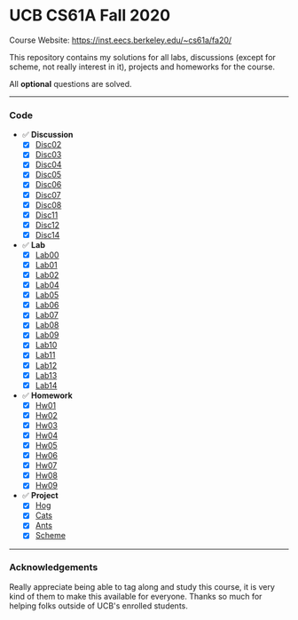 # UCB CS61A Fall 2020

Course Website: https://inst.eecs.berkeley.edu/~cs61a/fa20/

This repository contains my solutions for all labs, discussions (except for scheme, not really interest in it), projects and homeworks for the course.

All **optional** questions are solved.

---

### Code

- ✅ **Discussion**
  - [x] [Disc02](./disc/disc02.py)
  - [x] [Disc03](./disc/disc03.py)
  - [x] [Disc04](./disc/disc04.py)
  - [x] [Disc05](./disc/disc05.py)
  - [x] [Disc06](./disc/disc06.py)
  - [x] [Disc07](./disc/disc07.py)
  - [x] [Disc08](./disc/disc08.py)
  - [x] [Disc11](./disc/disc11.py)
  - [x] [Disc12](./disc/disc12.sql)
  - [x] [Disc14](./disc/disc14.py)
- ✅ **Lab**
  - [x] [Lab00](./lab/lab00/lab00.py)
  - [x] [Lab01](./lab/lab01/lab01.py)
  - [x] [Lab02](./lab/lab02/lab02.py)
  - [x] [Lab04](./lab/lab04/lab04.py)
  - [x] [Lab05](./lab/lab05/lab05.py)
  - [x] [Lab06](./lab/lab06/lab06.py)
  - [x] [Lab07](./lab/lab07)
  - [x] [Lab08](./lab/lab08/lab08.py)
  - [x] [Lab09](./lab/lab09/lab09.py)
  - [x] [Lab10](./lab/lab10/lab10.scm)
  - [x] [Lab11](./lab/lab11/expr.py)
  - [x] [Lab12](./lab/lab12/lab12.sql)
  - [x] [Lab13](./lab/lab13/lab13.sql)
  - [x] [Lab14](./lab/lab14/lab14.py)
- ✅ **Homework**
  - [x] [Hw01](./homework/hw01/hw01.py)
  - [x] [Hw02](./homework/hw02/hw02.py)
  - [x] [Hw03](./homework/hw03/hw03.py)
  - [x] [Hw04](./homework/hw04/hw04.py)
  - [x] [Hw05](./homework/hw05/hw05.py)
  - [x] [Hw06](./homework/hw06/hw06.scm)
  - [x] [Hw07](./homework/hw07/hw07.scm)
  - [x] [Hw08](./homework/hw08/hw08.scm)
  - [x] [Hw09](./homework/hw09/hw09.sql)
- ✅ **Project**
  - [x] [Hog](./project/hog/hog.py)
  - [x] [Cats](./project/cats/cats.py)
  - [x] [Ants](./project/ants/ants.py)
  - [x] [Scheme](./project/scheme)

---

### Acknowledgements

Really appreciate being able to tag along and study this course, it is very kind of them to make this available for everyone. Thanks so much for helping folks outside of UCB's enrolled students.
